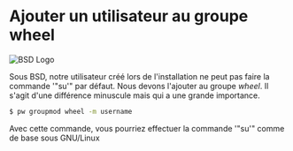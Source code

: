 # Ajouter un utilisateur au groupe wheel

![BSD Logo](/linux_bsd/bsd-logo-full.png)

Sous BSD, notre utilisateur créé lors de l'installation ne peut pas
faire la commande '"su'" par défaut. Nous devons l'ajouter au groupe
*wheel*. Il s'agit d'une différence minuscule mais qui a une grande
importance.

```bash
$ pw groupmod wheel -m username
```

Avec cette commande, vous pourriez effectuer la commande '"su'" comme de
base sous GNU/Linux

